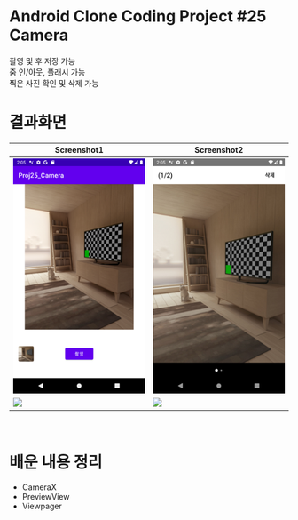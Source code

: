 # Android Clone Coding Project #25 Camera
촬영 및 후 저장 가능
</br>
줌 인/아웃, 플래시 가능
</br>
찍은 사진 확인 및 삭제 가능

# 결과화면
|Screenshot1|Screenshot2|
|---|---|
|<img src="./screenshot/1.png"/>|<img src="./screenshot/2.png"/>|
|<img src="./screenshot/3.png"/>|<img src="./screenshot/4.png"/>|

</br>

# 배운 내용 정리
- CameraX 
- PreviewView
- Viewpager
